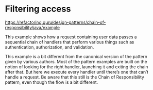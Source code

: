 # Filtering access
https://refactoring.guru/design-patterns/chain-of-responsibility/java/example

This example shows how a request containing user data passes a sequential chain of handlers that perform various things such as authentication, authorization, and validation.

This example is a bit different from the canonical version of the pattern given by various authors. Most of the pattern examples are built on the notion of looking for the right handler, launching it and exiting the chain after that. But here we execute every handler until there’s one that can’t handle a request. Be aware that this still is the Chain of Responsibility pattern, even though the flow is a bit different.